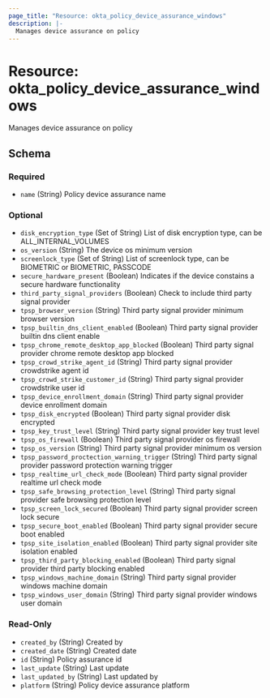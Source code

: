 ```yaml
---
page_title: "Resource: okta_policy_device_assurance_windows"
description: |-
  Manages device assurance on policy
---
```


# Resource: okta_policy_device_assurance_windows

Manages device assurance on policy

<!-- schema generated by tfplugindocs -->

## Schema

### Required

- `name` (String) Policy device assurance name

### Optional

- `disk_encryption_type` (Set of String) List of disk encryption type, can be ALL_INTERNAL_VOLUMES
- `os_version` (String) The device os minimum version
- `screenlock_type` (Set of String) List of screenlock type, can be BIOMETRIC or BIOMETRIC, PASSCODE
- `secure_hardware_present` (Boolean) Indicates if the device constains a secure hardware functionality
- `third_party_signal_providers` (Boolean) Check to include third party signal provider
- `tpsp_browser_version` (String) Third party signal provider minimum browser version
- `tpsp_builtin_dns_client_enabled` (Boolean) Third party signal provider builtin dns client enable
- `tpsp_chrome_remote_desktop_app_blocked` (Boolean) Third party signal provider chrome remote desktop app blocked
- `tpsp_crowd_strike_agent_id` (String) Third party signal provider crowdstrike agent id
- `tpsp_crowd_strike_customer_id` (String) Third party signal provider crowdstrike user id
- `tpsp_device_enrollment_domain` (String) Third party signal provider device enrollment domain
- `tpsp_disk_encrypted` (Boolean) Third party signal provider disk encrypted
- `tpsp_key_trust_level` (String) Third party signal provider key trust level
- `tpsp_os_firewall` (Boolean) Third party signal provider os firewall
- `tpsp_os_version` (String) Third party signal provider minimum os version
- `tpsp_password_proctection_warning_trigger` (String) Third party signal provider password protection warning trigger
- `tpsp_realtime_url_check_mode` (Boolean) Third party signal provider realtime url check mode
- `tpsp_safe_browsing_protection_level` (String) Third party signal provider safe browsing protection level
- `tpsp_screen_lock_secured` (Boolean) Third party signal provider screen lock secure
- `tpsp_secure_boot_enabled` (Boolean) Third party signal provider secure boot enabled
- `tpsp_site_isolation_enabled` (Boolean) Third party signal provider site isolation enabled
- `tpsp_third_party_blocking_enabled` (Boolean) Third party signal provider third party blocking enabled
- `tpsp_windows_machine_domain` (String) Third party signal provider windows machine domain
- `tpsp_windows_user_domain` (String) Third party signal provider windows user domain

### Read-Only

- `created_by` (String) Created by
- `created_date` (String) Created date
- `id` (String) Policy assurance id
- `last_update` (String) Last update
- `last_updated_by` (String) Last updated by
- `platform` (String) Policy device assurance platform
